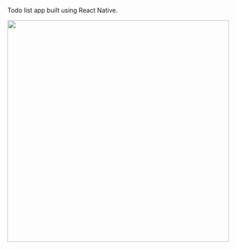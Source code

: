 Todo list app built using React Native.


<img src="https://github.com/Ygrno/GoaListApp/assets/26521541/3a6dd5f5-649d-4985-b4b0-e725db4eb3c9" width="500">
